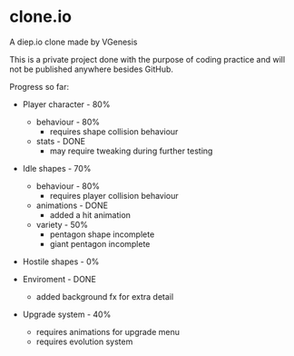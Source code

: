 # clone.io
A diep.io clone made by VGenesis

This is a private project done with the purpose of coding practice and will not be published anywhere besides GitHub.

Progress so far:

- Player character - 80%
  - behaviour - 80%
    - requires shape collision behaviour
  - stats - DONE
    - may require tweaking during further testing

- Idle shapes - 70%
  - behaviour - 80%
    - requires player collision behaviour
  - animations - DONE
    - added a hit animation
  - variety - 50%
    - pentagon shape incomplete
    - giant pentagon incomplete

- Hostile shapes - 0%

- Enviroment - DONE
  - added background fx for extra detail

- Upgrade system - 40%
  - requires animations for upgrade menu
  - requires evolution system

